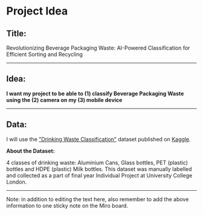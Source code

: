# Project Idea

## Title: 
Revolutionizing Beverage Packaging Waste: AI-Powered Classification for Efficient Sorting and Recycling

---

## Idea: 



**I want my project to be able to (1) classify Beverage Packaging Waste using the (2) camera on my (3) mobile device**





---

## Data:

I will use the ["Drinking Waste Classification"](https://www.kaggle.com/datasets/arkadiyhacks/drinking-waste-classification) dataset published on [Kaggle](https://www.kaggle.com/).  

**About the Dataset:**

4 classes of drinking waste: Aluminium Cans, Glass bottles, PET (plastic) bottles and HDPE (plastic) Milk bottles. This dataset was manually labelled and collected as a part of final year Individual Project at University College London.


----

Note: in addition to editing the text here, also remember to add the above information to one sticky note on the Miro board.
